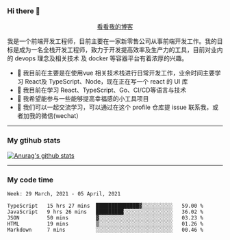 ### Hi there 👋

<p align="center">
  <a href="https://real-jacket.github.io/">看看我的博客</a>
</p>

我是一个前端开发工程师，目前主要在一家新零售公司从事前端开发工作。我的目标是成为一名全栈开发工程师，致力于开发提高效率及生产力的工具，目前对业内的 devops 理念及相关技术 及 docker 等容器平台有着浓厚的兴趣。

- 🔭 我目前在主要是在使用vue 相关技术栈进行日常开发工作，业余时间主要学习 React及 TypeScript、Node，现在正在写一个 react 的 UI 库 
- 🌱 我目前在学习 React、TypeScript、Go、CI/CD等语言与技术
- 👯 我希望能参与一些能够提高幸福感的小工具项目
- 💬 我们可以一起交流学习，可以通过在这个 profile 仓库提 issue 联系我，或者加我的微信(wechat）

***

### My gtihub stats

[![Anurag's github stats](https://github-readme-stats.vercel.app/api?username=real-jacket)](https://github.com/anuraghazra/github-readme-stats)

***

### My code time

<!--START_SECTION:waka-->
```text
Week: 29 March, 2021 - 05 April, 2021

TypeScript   15 hrs 27 mins  ██████████████▓░░░░░░░░░░   59.00 % 
JavaScript   9 hrs 26 mins   █████████░░░░░░░░░░░░░░░░   36.02 % 
JSON         50 mins         ▓░░░░░░░░░░░░░░░░░░░░░░░░   03.23 % 
HTML         19 mins         ▒░░░░░░░░░░░░░░░░░░░░░░░░   01.26 % 
Markdown     7 mins          ░░░░░░░░░░░░░░░░░░░░░░░░░   00.46 % 
```
<!--END_SECTION:waka-->
